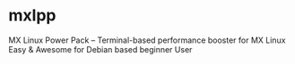 # mxlpp
MX Linux Power Pack – Terminal-based performance booster for MX Linux Easy &amp; Awesome for Debian based beginner User 
